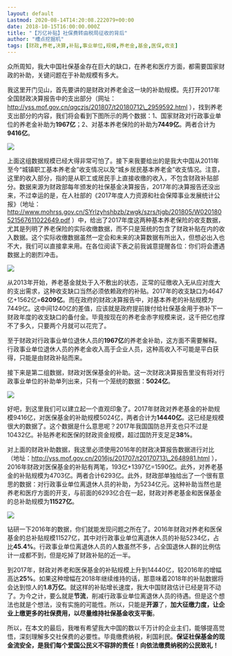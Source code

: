 ```yaml
---
layout: default
Lastmod: 2020-08-14T14:20:08.222079+00:00
date: 2018-10-15T16:00:00.000Z
title: "【万亿补贴】社保费转由税局征收的背后"
author: "槽点挖掘机"
tags: [财政,养老,决算,补贴,事业单位,规模,养老金,基金,医保,收支]
---
```


众所周知，我大中国社保基金存在巨大的缺口，在养老和医疗方面，都需要国家财政的补助，关键问题在于补助规模有多大。

我这里开门见山，首先要讲的是财政对养老金这一块的补助规模。先打开2017年全国财政决算报告中的支出部分（网址：http://yss.mof.gov.cn/qgczjs/201807/t20180712\_2959592.html ），找到养老支出部分的内容，我们将会看到下图所示的两个数据：1、国家财政对行政事业单位的养老金补助为**1967亿**；2、对基本养老保险的补助为**7449亿**。两者合计为**9416亿**。

![](https://images.weserv.nl/?url=https%3A//mmbiz.qpic.cn/mmbiz_jpg/ny7V6qcccdtzy2UoYydnnS7W7SbF2ll9XZFNVxyX6BTXRoz0WpibwS1y4YuBkRB6YPiaTwvUAKiazRN10pGRbIgrQ/640%3Fwx_fmt%3Djpeg)

上面这组数据规模已经大得非常可怕了。接下来我要给出的是我大中国从2011年至今“城镇职工基本养老金”收支情况以及“城乡居民基本养老金”收支情况。注意，这里的收入部分，指的是从职工或居民手上直接收缴的收入，不包含财政补贴部分。数据来源为财政部每年颁发的社保基金决算报告，2017年的决算报告还没出来，不过幸运的是，在人社部的《2017年度人力资源和社会保障事业发展统计公报》（地址：http://www.mohrss.gov.cn/SYrlzyhshbzb/zwgk/szrs/tjgb/201805/W020180521567611022649.pdf ）中，给出了2017年度这两种基本养老保险的收支数据，尤其是列明了养老保险的实际收缴数据，而不只是笼统的包含了财政补贴在内的收入数据。这个实际收缴数据虽然一定会和未来的决算数据有所出入，但想必出入也不大，我们可以直接拿来用。在各位阅读下表之前我诚意提醒各位：你们将会遭遇数据上的剧烈冲击。

![](https://images.weserv.nl/?url=https%3A//mmbiz.qpic.cn/mmbiz_jpg/ny7V6qcccdtzy2UoYydnnS7W7SbF2ll92iaMflfHhXNPgRnPYXLB5PBSmJbRGXzjIdtDIFLPBqSehFNPm7Iz3KQ/640%3Fwx_fmt%3Djpeg)

从2013年开始，养老基金就处于入不敷出的状态，正常的征缴收入无从应对庞大的支出需求，这种收支缺口当然必须依赖政府的补贴。2017年的收支缺口为4647亿+1562亿=**6209亿**。而在政府的财政决算报告中，对基本养老的补贴规模为7449亿。这中间1240亿的差值，应该就是政府提前拨付给社保基金用于弥补下一财政年度的收支缺口的备付金。毕竟按现在的养老金赤字规模来说，这千把亿也撑不了多久，只要两个月就可以花完了。

至于财政对行政事业单位退休人员的**1967亿**的养老金补助，这方面不需要解释。行政事业单位退休人员的养老金收入高于企业人员，这种高收入不可能是平白获得，只能是由财政补贴而来。

接下来是第二组数据，财政对医保基金的补助。这一次财政决算报告里没有将对行政事业单位的补助单列出来，只有一个笼统的数据：**5024亿**。  

![](https://images.weserv.nl/?url=https%3A//mmbiz.qpic.cn/mmbiz_jpg/ny7V6qcccdtzy2UoYydnnS7W7SbF2ll9D8aggKO897ux4MsEQtbFDicuPfUCjjhOsLZ1UeXKGzW0uVibrWk6nKSQ/640%3Fwx_fmt%3Djpeg)

好吧，到这里我们可以建立起一个直观印象了。2017年财政对养老基金的补助规模9416亿，对医保基金的补助规模5024亿，两者合计为**14440亿**。这已经是规模很大的数据了。这个数据是什么意思呢？2017年我国国防总开支也只不过是10432亿。补贴养老和医保的财政资金规模，超过国防开支足足**38%**。

对上面的财政补助数据，我这里必须使用2016年的财政决算报告数据进行对比（地址：http://yss.mof.gov.cn/2016js/201707/t20170713\_2648981.html ），2016年财政对医保基金的补贴有两笔，193亿+1397亿=1590亿。此外，对养老基金的补贴规模为4703亿。两者合计6293亿。此外，财政部单独给出了一个很有意思的数据：对行政事业单位离退休人员的补助，为5234亿元。这种补助当然也是养老和医疗方面的开支，与前面的6293亿合在一起，财政对养老基金和医保基金的总补助规模为**11527亿**。

![](https://images.weserv.nl/?url=https%3A//mmbiz.qpic.cn/mmbiz_jpg/ny7V6qcccdsJBJQmJ5BZFYpt4p5YmhwKIl5SZVBcuQzL4b9xKoCa6qcSnBiceFnDPzClbvQIL85CdpIePxhE09w/640%3Fwx_fmt%3Djpeg)

钻研一下2016年的数据，你们就能发现问题之所在了。2016年财政对养老和医保基金的总补贴规模11527亿，其中对行政事业单位离退休人员的补贴5234亿，占比**45.4%**。行政事业单位离退休人员的人数虽然不多，占全国退休人群的比例估计一成都不到，但是吃掉了财政补贴的近一半。

到2017年，财政对养老和医保基金的补贴规模上升到14440亿，较2016年的增幅高达**25%**。如果这种增幅在2018年继续维持的话，那意味着2018年的补贴数据将会达到惊人的**1.8万亿**。就这样的补贴增长速度，我大中国财政估计已经是背不动了。为今之计，要么就是**节流**，削减行政事业单位离退休人员的待遇。但是这个想法也就是个想法，没有实施的可能性。所以，只能是**开源**了，**加大征缴力度，让企业上缴更多的社保费用，以尽量维持社保基金收支平衡**。

所以，在本文的最后，我唯有希望我大中国的数以千万计的企业主们，能够提高觉悟，深刻理解多交社保费的必要性。毕竟缴费纳税，利国利民。**保证社保基金的现金流安全，是我们每个爱国公民义不容辞的责任！向依法缴费纳税的公民致礼！**
